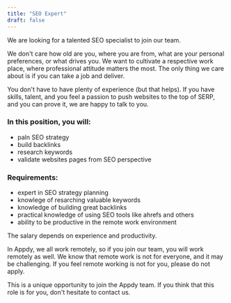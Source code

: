 ```yaml
---
title: "SEO Expert"
draft: false
---
```


We are looking for a talented SEO specialist to join our team.

We don't care how old are you, where you are from, what are your personal preferences, or what drives you. We want to cultivate a respective work place, where professional attitude matters the most. The only thing we care about is if you can take a job and deliver.
    
You don't have to have plenty of experience (but that helps). If you have skills, talent, and you feel a passion to push websites to the top of SERP, and you can prove it, we are happy to talk to you.

### In this position, you will:

- paln SEO strategy
- build backlinks
- research keywords
- validate websites pages from SEO perspective

### Requirements:

- expert in SEO strategy planning
- knowlege of resarching valuable keywords
- knowledge of building great backlinks
- practical knowledge of using SEO tools like ahrefs and others
- ability to be productive in the remote work environment
   
The salary depends on experience and productivity.

In Appdy, we all work remotely, so if you join our team, you will work remotely as well. We know that remote work is not for everyone, and it may be challenging. If you feel remote working is not for you, please do not apply.

This is a unique opportunity to join the Appdy team. If you think that this role is for you, don't hesitate to contact us.